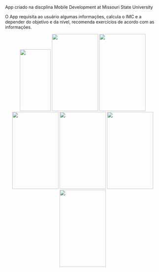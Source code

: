 App criado na discplina Mobile Development at Missouri State University

O App requisita ao usuário algumas informações, calcula o IMC e a depender do objetivo e da nível, recomenda exercícios de acordo com as informações.

<center><img src="https://cloud.githubusercontent.com/assets/12241711/22808154/460e9436-ef09-11e6-8bfa-467719377d1b.jpg" height="200" width="100">
<img src="https://cloud.githubusercontent.com/assets/12241711/22808172/50999b62-ef09-11e6-880d-4abc4990e57b.jpg" height="250" width="150">
<img src="https://cloud.githubusercontent.com/assets/12241711/22808174/54d1f58a-ef09-11e6-9038-0aeb9a73f026.jpg" height="250" width="150">
<img src="https://cloud.githubusercontent.com/assets/12241711/22808183/60722e78-ef09-11e6-9fb3-4288d40d8e90.jpg" height="250" width="150">
<img src="https://cloud.githubusercontent.com/assets/12241711/22808185/636100dc-ef09-11e6-8c05-43f4b8405572.jpg" height="250" width="150">
<img src="https://cloud.githubusercontent.com/assets/12241711/22808187/68958fa0-ef09-11e6-8e55-06ee437ed85c.jpg" height="250" width="150">
<img src="https://cloud.githubusercontent.com/assets/12241711/22808190/6b167956-ef09-11e6-8bb1-8a7a916d931e.jpg" height="250" width="150">
